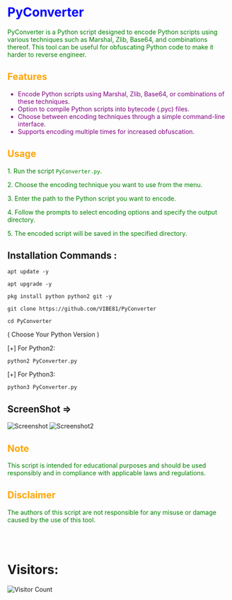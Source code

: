 <!-- Title -->
<h1 style="color:blue;">PyConverter</h1>

<!-- Description -->
<p style="color:green;">PyConverter is a Python script designed to encode Python scripts using various techniques such as Marshal, Zlib, Base64, and combinations thereof. This tool can be useful for obfuscating Python code to make it harder to reverse engineer.</p>

<!-- Features -->
<h2 style="color:orange;">Features</h2>
<ul>
  <li style="color:purple;">Encode Python scripts using Marshal, Zlib, Base64, or combinations of these techniques.</li>
  <li style="color:purple;">Option to compile Python scripts into bytecode (.pyc) files.</li>
  <li style="color:purple;">Choose between encoding techniques through a simple command-line interface.</li>
  <li style="color:purple;">Supports encoding multiple times for increased obfuscation.</li>
</ul>

<!-- Usage -->
<h2 style="color:orange;">Usage</h2>
<p style="color:green;">1. Run the script <code>PyConverter.py</code>.</p>
<p style="color:green;">2. Choose the encoding technique you want to use from the menu.</p>
<p style="color:green;">3. Enter the path to the Python script you want to encode.</p>
<p style="color:green;">4. Follow the prompts to select encoding options and specify the output directory.</p>
<p style="color:green;">5. The encoded script will be saved in the specified directory.</p>

## Installation Commands :
``` shell script
apt update -y

apt upgrade -y

pkg install python python2 git -y

git clone https://github.com/VIBE81/PyConverter

cd PyConverter
```
( Choose Your Python Version )

[+] For Python2:
``` shell script
python2 PyConverter.py
```
[+] For Python3:
``` shell script
python3 PyConverter.py
```

## ScreenShot =>
<img src="https://i.postimg.cc/j246Q9Jh/2024-02-02-06-47.png" alt="Screenshot">
<img src="https://i.postimg.cc/8ktKfKLb/3.png" alt="Screenshot2">

<!-- Note -->
<h2 style="color:orange;">Note</h2>
<p style="color:green;">This script is intended for educational purposes and should be used responsibly and in compliance with applicable laws and regulations.</p>

<!-- Disclaimer -->
<h2 style="color:orange;">Disclaimer</h2>
<p style="color:green;">The authors of this script are not responsible for any misuse or damage caused by the use of this tool.</p>

<br><br>
# Visitors:

![Visitor Count](https://profile-counter.glitch.me/VIBE81/count.svg)

